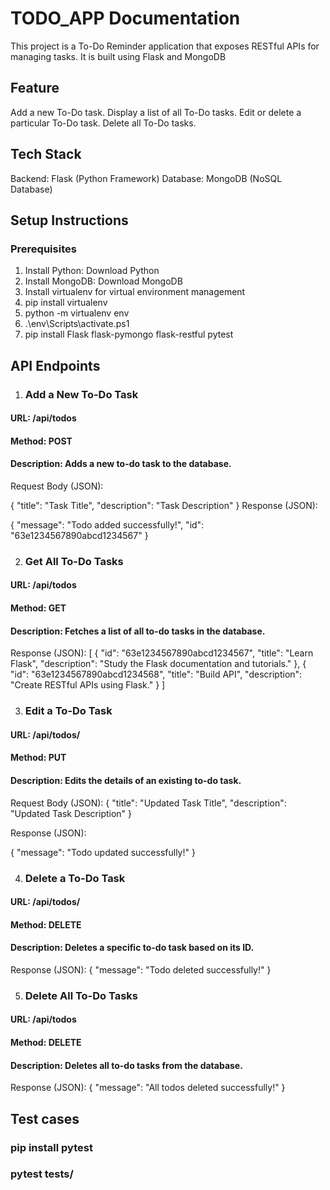 # TODO_APP Documentation
This project is a To-Do Reminder application that exposes RESTful APIs for managing tasks. It is built using Flask and MongoDB


## Feature
Add a new To-Do task.
Display a list of all To-Do tasks.
Edit or delete a particular To-Do task.
Delete all To-Do tasks.

## Tech Stack
Backend: Flask (Python Framework)
Database: MongoDB (NoSQL Database)

## Setup Instructions
### Prerequisites
1. Install Python: Download Python
2. Install MongoDB: Download MongoDB
3. Install virtualenv for virtual environment management
4. pip install virtualenv
5. python -m virtualenv env
6. .\env\Scripts\activate.ps1    
7. pip install Flask flask-pymongo flask-restful pytest


## API Endpoints
1. ### Add a New To-Do Task
#### URL: /api/todos
#### Method: POST
#### Description: Adds a new to-do task to the database.

Request Body (JSON):

{
    "title": "Task Title",
    "description": "Task Description"
}
Response (JSON):

{
    "message": "Todo added successfully!",
    "id": "63e1234567890abcd1234567"
}

2. ### Get All To-Do Tasks
#### URL: /api/todos
#### Method: GET
#### Description: Fetches a list of all to-do tasks in the database.

Response (JSON):
[
    {
        "id": "63e1234567890abcd1234567",
        "title": "Learn Flask",
        "description": "Study the Flask documentation and tutorials."
    },
    {
        "id": "63e1234567890abcd1234568",
        "title": "Build API",
        "description": "Create RESTful APIs using Flask."
    }
]

3.  ### Edit a To-Do Task
#### URL: /api/todos/<id>
#### Method: PUT
#### Description: Edits the details of an existing to-do task.

Request Body (JSON):
{
    "title": "Updated Task Title",
    "description": "Updated Task Description"
}

Response (JSON):

{
    "message": "Todo updated successfully!"
}


4. ### Delete a To-Do Task
#### URL: /api/todos/<id>
#### Method: DELETE
#### Description: Deletes a specific to-do task based on its ID.

Response (JSON):
{
    "message": "Todo deleted successfully!"
}

5. ### Delete All To-Do Tasks
#### URL: /api/todos
#### Method: DELETE
#### Description: Deletes all to-do tasks from the database.

Response (JSON):
{
    "message": "All todos deleted successfully!"
}



## Test cases
### pip install pytest
### pytest tests/

